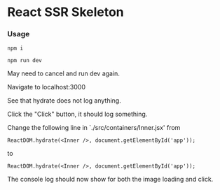 # React SSR Skeleton

### Usage

`npm i`

`npm run dev`

May need to cancel and run dev again.

Navigate to localhost:3000

See that hydrate does not log anything.

Click the "Click" button, it should log something.

Change the following line in `./src/containers/Inner.jsx' from

`ReactDOM.hydrate(<Inner />, document.getElementById('app'));`

to

`ReactDOM.hydrate(<Inner />, document.getElementById('app'));`

The console log should now show for both the image loading and click.
